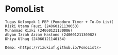 # PomoList
    Tugas Kelompok 1 PBP (Pomodoro Timer + To-Do List)
    Rizki Utama Fauzi (24060121130050)
    Muhammad Rizki (24060121130086)
    Abyan Izzah Azzam Hastono (24060121130082)
    Dhiya Ulhaq (24060121140134)

    Demo: <https://rizukiuf.github.io/PomoList/>

